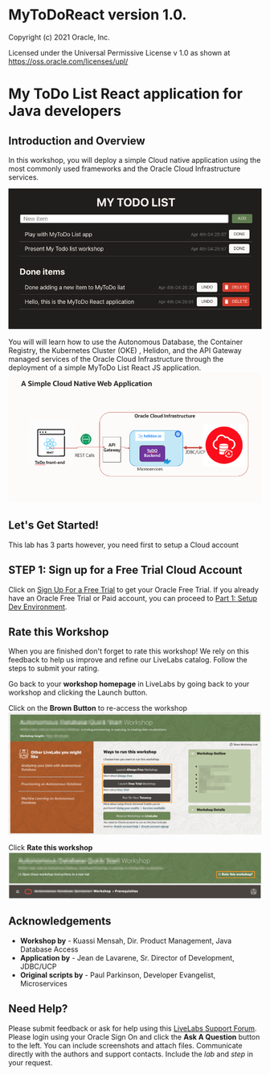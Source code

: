 # MyToDoReact version 1.0.
Copyright (c) 2021 Oracle, Inc.

Licensed under the Universal Permissive License v 1.0 as shown at https://oss.oracle.com/licenses/upl/

# My ToDo List React application for Java developers
## Introduction and Overview

In this workshop, you will deploy a simple Cloud native application using the most commonly used frameworks and the Oracle Cloud Infrastructure services.

![](./images/Application.png " ")

You will will learn how to use the Autonomous Database, the Container Registry, the Kubernetes Cluster (OKE) , Helidon, and the API Gateway managed services of the Oracle Cloud Infrastructure through the deployment of a simple MyToDo List React JS application.
![](./images/architecture.png " ")

## Let's Get Started!

This lab has 3 parts however, you need first to setup a Cloud account
## **STEP 1**: Sign up for a Free Trial Cloud Account
Click on [Sign Up For a Free Trial](?lab=sign-up-for-free-trial) to get your Oracle Free Trial. If you already have an Oracle Free Trial or Paid account, you can proceed to [Part 1: Setup Dev Environment](?setup-dev-environment/README.md).


## Rate this Workshop

When you are finished don't forget to rate this workshop! We rely on this feedback to help us improve and refine our LiveLabs catalog. Follow the steps to submit your rating.

Go back to your **workshop homepage** in LiveLabs by going back to your workshop and clicking the Launch button.

Click on the **Brown Button** to re-access the workshop
![](./images/workshop-homepage-2.png " ")

Click **Rate this workshop**
![](./images/rate-this-workshop.png " ")

## Acknowledgements
* **Workshop by** - Kuassi Mensah, Dir. Product Management, Java Database Access
* **Application by** - Jean de Lavarene, Sr. Director of Development, JDBC/UCP
* **Original scripts by** - Paul Parkinson, Developer Evangelist, Microservices

## Need Help?
Please submit feedback or ask for help using this [LiveLabs Support Forum](https://community.oracle.com/tech/developers/categories/building-microservices-with-oracle-converged-database). Please login using your Oracle Sign On and click the **Ask A Question** button to the left.  You can include screenshots and attach files.  Communicate directly with the authors and support contacts.  Include the *lab* and *step* in your request.
